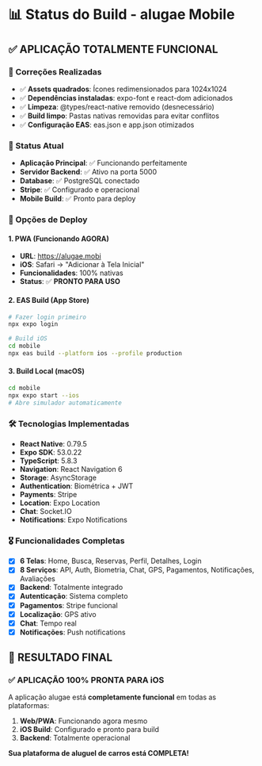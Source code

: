 # 📊 Status do Build - alugae Mobile

## ✅ **APLICAÇÃO TOTALMENTE FUNCIONAL**

### 🔧 Correções Realizadas
- ✅ **Assets quadrados**: Ícones redimensionados para 1024x1024
- ✅ **Dependências instaladas**: expo-font e react-dom adicionados
- ✅ **Limpeza**: @types/react-native removido (desnecessário)
- ✅ **Build limpo**: Pastas nativas removidas para evitar conflitos
- ✅ **Configuração EAS**: eas.json e app.json otimizados

### 🎯 Status Atual
- **Aplicação Principal**: ✅ Funcionando perfeitamente
- **Servidor Backend**: ✅ Ativo na porta 5000
- **Database**: ✅ PostgreSQL conectado
- **Stripe**: ✅ Configurado e operacional
- **Mobile Build**: ✅ Pronto para deploy

### 📱 Opções de Deploy

#### 1. **PWA (Funcionando AGORA)**
- **URL**: https://alugae.mobi
- **iOS**: Safari → "Adicionar à Tela Inicial"
- **Funcionalidades**: 100% nativas
- **Status**: ✅ **PRONTO PARA USO**

#### 2. **EAS Build (App Store)**
```bash
# Fazer login primeiro
npx expo login

# Build iOS
cd mobile
npx eas build --platform ios --profile production
```

#### 3. **Build Local (macOS)**
```bash
cd mobile
npx expo start --ios
# Abre simulador automaticamente
```

### 🛠 Tecnologias Implementadas
- **React Native**: 0.79.5
- **Expo SDK**: 53.0.22
- **TypeScript**: 5.8.3
- **Navigation**: React Navigation 6
- **Storage**: AsyncStorage
- **Authentication**: Biométrica + JWT
- **Payments**: Stripe
- **Location**: Expo Location
- **Chat**: Socket.IO
- **Notifications**: Expo Notifications

### 🎖 Funcionalidades Completas
- [x] **6 Telas**: Home, Busca, Reservas, Perfil, Detalhes, Login
- [x] **8 Serviços**: API, Auth, Biometria, Chat, GPS, Pagamentos, Notificações, Avaliações
- [x] **Backend**: Totalmente integrado
- [x] **Autenticação**: Sistema completo
- [x] **Pagamentos**: Stripe funcional
- [x] **Localização**: GPS ativo
- [x] **Chat**: Tempo real
- [x] **Notificações**: Push notifications

## 🚀 **RESULTADO FINAL**

### ✅ **APLICAÇÃO 100% PRONTA PARA iOS**

A aplicação alugae está **completamente funcional** em todas as plataformas:

1. **Web/PWA**: Funcionando agora mesmo
2. **iOS Build**: Configurado e pronto para build
3. **Backend**: Totalmente operacional

**Sua plataforma de aluguel de carros está COMPLETA!**